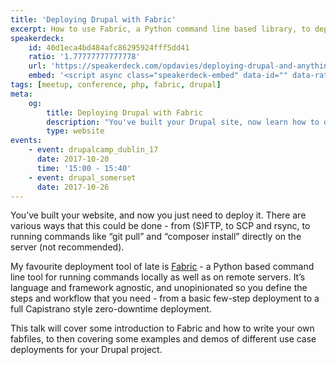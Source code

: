 ```yaml
---
title: 'Deploying Drupal with Fabric'
excerpt: How to use Fabric, a Python command line based library, to deploy your Drupal applications.
speakerdeck:
    id: 40d1eca4bd484afc86295924fff5dd41
    ratio: '1.77777777777778'
    url: 'https://speakerdeck.com/opdavies/deploying-drupal-and-anything-else-with-fabric'
    embed: '<script async class="speakerdeck-embed" data-id="" data-ratio="" src="//speakerdeck.com/assets/embed.js"></script>'
tags: [meetup, conference, php, fabric, drupal]
meta:
    og:
        title: Deploying Drupal with Fabric
        description: "You've built your Drupal site, now learn how to deploy it with Fabric."
        type: website
events:
    - event: drupalcamp_dublin_17
      date: 2017-10-20
      time: '15:00 - 15:40'
    - event: drupal_somerset
      date: 2017-10-26
---
```

You’ve built your website, and now you just need to deploy it. There are various ways that this could be done - from (S)FTP, to SCP and rsync, to running commands like “git pull” and “composer install” directly on the server (not recommended).

My favourite deployment tool of late is [Fabric][1] - a Python based command line tool for running commands locally as well as on remote servers. It’s language and framework agnostic, and unopinionated so you define the steps and workflow that you need - from a basic few-step deployment to a full Capistrano style zero-downtime deployment.

This talk will cover some introduction to Fabric and how to write your own fabfiles, to then covering some examples and demos of different use case deployments for your Drupal project.

[1]: http://www.fabfile.org
